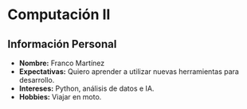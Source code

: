 # Computación II  
## Información Personal  
- **Nombre:** Franco Martínez  
- **Expectativas:** Quiero aprender a utilizar nuevas herramientas para desarrollo.  
- **Intereses:** Python, análisis de datos e IA.
- **Hobbies:** Viajar en moto.